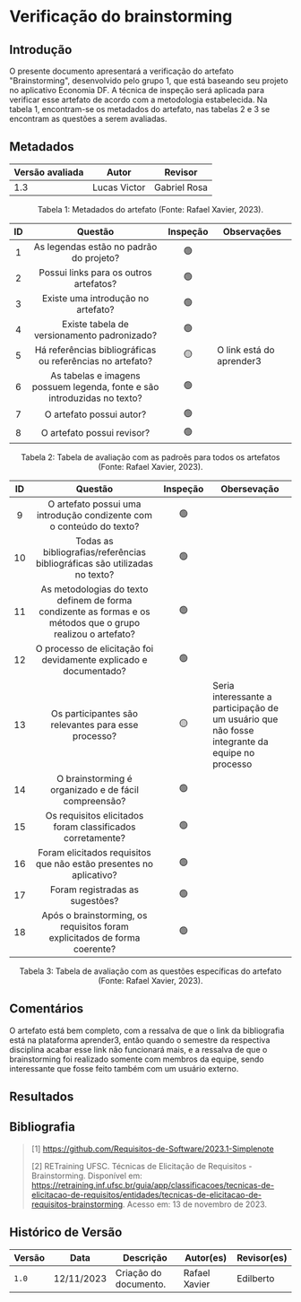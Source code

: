 # Verificação do brainstorming

## Introdução

O presente documento apresentará a verificação do artefato "Brainstorming", desenvolvido pelo grupo 1, que está baseando seu projeto no aplicativo Economia DF. A técnica de inspeção será aplicada para verificar esse artefato de acordo com a metodologia estabelecida. Na tabela 1, encontram-se os metadados do artefato, nas tabelas 2 e 3 se encontram as questões a serem avaliadas.

## Metadados

<center>

| Versão avaliada | Autor             | Revisor             |
| ---------------- | ----------------- | ------------------- |
| 1.3        | Lucas Victor | Gabriel Rosa |


</center>

<div style="text-align: center">
<p> Tabela 1: Metadados do artefato (Fonte: Rafael Xavier, 2023). </p>
</div>

| ID |                                 Questão                                 | Inspeção | Observações             |
| :-: | :-----------------------------------------------------------------------: | :--------: | ------------------------- |
| 1 |                 As legendas estão no padrão do projeto?                 |     🟢     |                           |
| 2 |                  Possui links para os outros artefatos?                  |    🟢    |                           |
| 3 |                   Existe uma introdução no artefato?                   |     🟢     |                           |
| 4 |                Existe tabela de versionamento padronizado?                |     🟢     |                           |
| 5 |      Há referências bibliográficas ou referências no artefato?      |     🟡     | O link está do aprender3 |
| 6 | As tabelas e imagens possuem legenda, fonte e são introduzidas no texto? |     🟢     |                           |
| 7 |                         O artefato possui autor?                         |     🟢     |                           |
| 8 |                        O artefato possui revisor?                        |     🟢     |                           |

<div style="text-align: center">
<p> Tabela 2: Tabela de avaliação com as padroẽs para todos os artefatos (Fonte: Rafael Xavier, 2023). </p>
</div>

| ID |                                   Questão                                   | Inspeção | Obersevação                                                                           |
| :-: | :--------------------------------------------------------------------------: | :--------: | --------------------------------------------------------------------------------------- |
| 9 |    O artefato possui uma introdução condizente com o conteúdo do texto?    |     🟢     |                                                                                         |
| 10 |             Todas as bibliografias/referências bibliográficas são utilizadas no texto?             |    🟢      | |
| 11 |              	As metodologias do texto definem de forma condizente as formas e os métodos que o grupo realizou o artefato?             |     🟢     |                                                                                         |
| 12 |  	O processo de elicitação foi devidamente explicado e documentado?  |     🟢     |                                                                                         |
| 13 | 	Os participantes são relevantes para esse processo? |    🟡      |     Seria interessante a participação de um usuário que não fosse integrante da equipe no processo        |
| 14 | 	O brainstorming é organizado e de fácil compreensão? |    🟢      |             |
| 15 | 	Os requisitos elicitados foram classificados corretamente? |    🟢      |             |
| 16 | 	Foram elicitados requisitos que não estão presentes no aplicativo? |    🟢      |             |
| 17 | 	Foram registradas as sugestões? |    🟢      |             |
| 18 | 	Após o brainstorming, os requisitos foram explicitados de forma coerente? |    🟢      |             |

<div style="text-align: center">
<p> Tabela 3: Tabela de avaliação com as questões específicas do artefato (Fonte: Rafael Xavier, 2023). </p>
</div>

## Comentários

O artefato está bem completo, com a ressalva de que o link da bibliografia está na plataforma aprender3, então quando o semestre da respectiva disciplina acabar esse link não funcionará mais, e a ressalva de que o brainstorming foi realizado somente com membros da equipe, sendo interessante que fosse feito também com um usuário externo.

## Resultados



## Bibliografia

> [1] https://github.com/Requisitos-de-Software/2023.1-Simplenote
>
> [2] RETraining UFSC. Técnicas de Elicitação de Requisitos - Brainstorming. Disponível em: https://retraining.inf.ufsc.br/guia/app/classificacoes/tecnicas-de-elicitacao-de-requisitos/entidades/tecnicas-de-elicitacao-de-requisitos-brainstorming. Acesso em: 13 de novembro de 2023.

## Histórico de Versão

| Versão | Data       | Descrição             | Autor(es) | Revisor(es)        |
| ------ | ---------- | --------------------- | --------- | ------------------ |
| `1.0`  | 12/11/2023 | Criação do documento. | Rafael Xavier      |       Edilberto              |